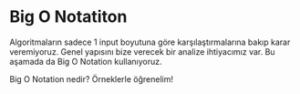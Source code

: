 Big O Notatiton
======

Algoritmaların sadece 1 input boyutuna göre karşılaştırmalarına bakıp karar veremiyoruz. Genel yapısını bize verecek bir analize ihtiyacımız var. Bu aşamada da Big O Notation kullanıyoruz. 

Big O Notation nedir? Örneklerle öğrenelim!
